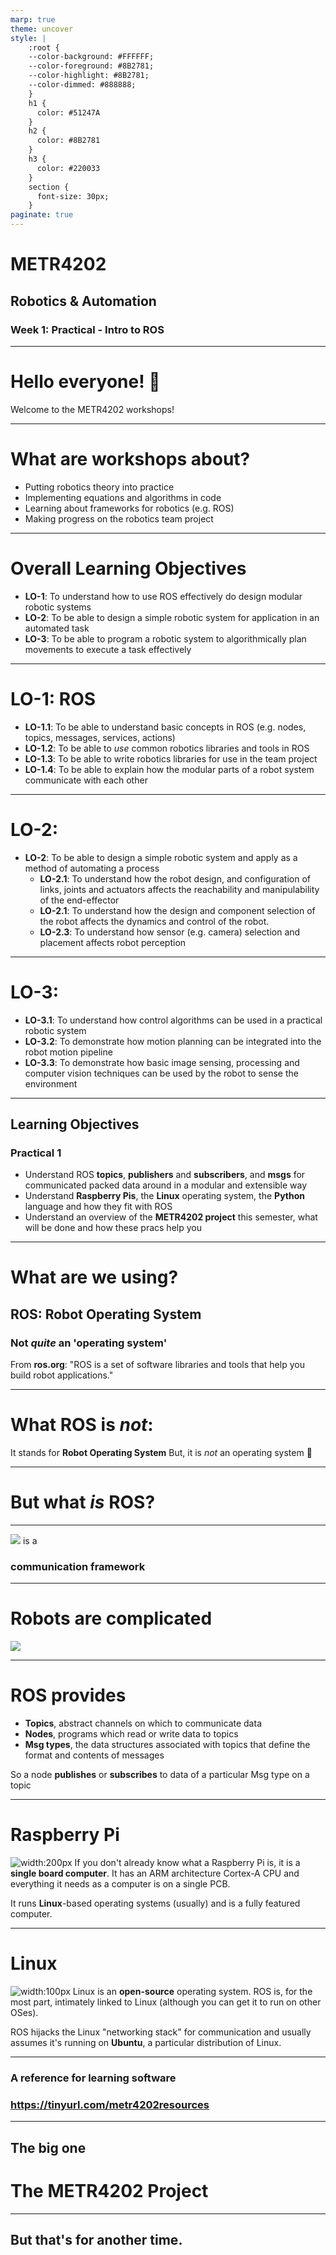 ```yaml
---
marp: true
theme: uncover
style: |
    :root {
    --color-background: #FFFFFF;
    --color-foreground: #8B2781;
    --color-highlight: #8B2781;
    --color-dimmed: #888888;
    }
    h1 {
      color: #51247A
    }
    h2 {
      color: #8B2781
    }
    h3 {
      color: #220033
    }
    section {
      font-size: 30px;
    }
paginate: true
---
```



# METR4202
## Robotics & Automation
### Week 1: Practical - Intro to ROS

---

# Hello everyone! :robot:
Welcome to the METR4202 workshops!

---
# What are workshops about?
- Putting robotics theory into practice
- Implementing equations and algorithms in code
- Learning about frameworks for robotics (e.g. ROS)
- Making progress on the robotics team project



--- 
# Overall Learning Objectives
- **LO-1**: To understand how to use ROS effectively do design modular robotic systems
- **LO-2**: To be able to design a simple robotic system for application in an automated task
- **LO-3**: To be able to program a robotic system to algorithmically plan movements to execute a task effectively

---
# LO-1: ROS
  - **LO-1.1**: To be able to understand basic concepts in ROS (e.g. nodes, topics, messages, services, actions)
  - **LO-1.2**: To be able to *use* common robotics libraries and tools in ROS
  - **LO-1.3**: To be able to write robotics libraries for use in the team project
  - **LO-1.4**: To be able to explain how the modular parts of a robot system communicate with each other

---

# LO-2: 
- **LO-2**: To be able to design a simple robotic system and apply as a method of automating a process
  - **LO-2.1**: To understand how the robot design, and configuration of links, joints and actuators affects the reachability and manipulability of the end-effector
  - **LO-2.1**: To understand how the design and component selection of the robot affects the dynamics and control of the robot.
  - **LO-2.3**: To understand how sensor (e.g. camera) selection and placement affects robot perception

---
# LO-3: 
  - **LO-3.1**: To understand how control algorithms can be used in a practical robotic system
  - **LO-3.2**: To demonstrate how motion planning can be integrated into the robot motion pipeline
  - **LO-3.3**: To demonstrate how basic image sensing, processing and computer vision techniques can be used by the robot to sense the environment
  
---

## Learning Objectives
### Practical 1
- Understand ROS **topics**, **publishers** and **subscribers**, and **msgs** for communicated packed data around in a modular and extensible way
- Understand **Raspberry Pis**, the **Linux** operating system, the **Python** language and how they fit with ROS
- Understand an overview of the **METR4202 project** this semester, what will be done and how these pracs help you

---
# What are we using?
## ROS: Robot Operating System
### Not *quite* an 'operating system'
From **ros.org**:
"ROS is a set of software libraries and tools that help you build robot applications."

---

# What ROS is *not*:
It stands for **Robot Operating System**
But, it is *not* an operating system :thinking: 

---


# But what *is* ROS?

---
![](ros.png)
is a
### communication framework

---
# Robots are complicated
![](robotics.png)

---

# ROS provides
- **Topics**, abstract channels on which to communicate data
- **Nodes**, programs which read or write data to topics 
- **Msg types**, the data structures associated with topics that define the format and contents of messages

So a node **publishes** or **subscribes** to data of a particular Msg type on a topic

---

# Raspberry Pi
![width:200px](rpi.png)
If you don't already know what a Raspberry Pi is, it is a **single board computer**. It has an ARM architecture Cortex-A CPU and everything it needs as a computer is on a single PCB.

It runs **Linux**-based operating systems (usually) and is a fully featured computer. 

---
# Linux
![width:100px](tux.png)
Linux is an **open-source** operating system. ROS is, for the most part, intimately linked to Linux (although you can get it to run on other OSes).

ROS hijacks the Linux "networking stack" for communication and usually assumes it's running on **Ubuntu**, a particular distribution of Linux. 

---
### A reference for learning software
### https://tinyurl.com/metr4202resources

---
## The big one
# The METR4202 Project

---

## But that's for another time.

